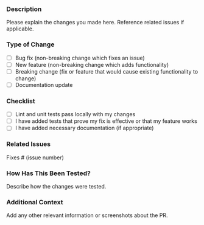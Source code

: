 ### Description

Please explain the changes you made here. Reference related issues if applicable.

### Type of Change

- [ ] Bug fix (non-breaking change which fixes an issue)
- [ ] New feature (non-breaking change which adds functionality)
- [ ] Breaking change (fix or feature that would cause existing functionality to change)
- [ ] Documentation update

### Checklist

<!-- - [ ] I have read the [CONTRIBUTING](https://github.com/mgla96/snappr/CONTRIBUTING.md) documentation -->
- [ ] Lint and unit tests pass locally with my changes
- [ ] I have added tests that prove my fix is effective or that my feature works
- [ ] I have added necessary documentation (if appropriate)

### Related Issues

Fixes # (issue number)

### How Has This Been Tested?

Describe how the changes were tested.

### Additional Context

Add any other relevant information or screenshots about the PR.
